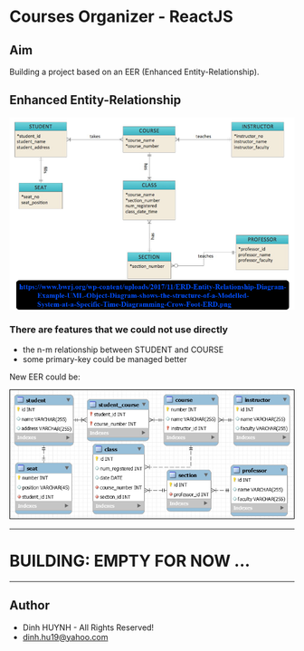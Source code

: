 # Courses Organizer - ReactJS

## Aim
Building a project based on an EER (Enhanced Entity-Relationship).

## Enhanced Entity-Relationship

![alt text](assets/img/courses_organiser_ERD.jpg)

### There are features that we could not use directly 

* the n-m relationship between STUDENT and COURSE
* some primary-key could be managed better

New EER could be:

![alt text](assets/img/courses_organiser_ERD_update.jpg)

---
# BUILDING: EMPTY FOR NOW ...

---------------

## Author
* Dinh HUYNH - All Rights Reserved!
* dinh.hu19@yahoo.com